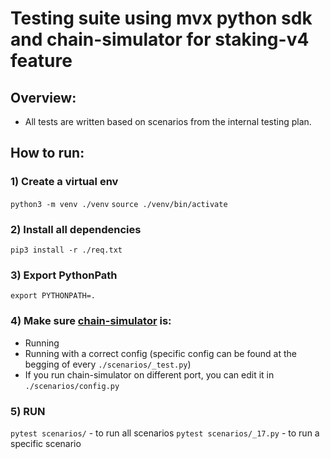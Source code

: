 # Testing suite using mvx python sdk and chain-simulator for staking-v4 feature 

## Overview:
- All tests are written based on scenarios from the internal testing plan.

## How to run: 

### 1) Create a virtual env
`python3 -m venv ./venv`
`source ./venv/bin/activate`

### 2) Install all dependencies 
`pip3 install -r ./req.txt`
 
### 3) Export PythonPath 
`export PYTHONPATH=.`

### 4) Make sure [chain-simulator](https://github.com/multiversx/mx-chain-simulator-go) is:
- Running 
- Running with a correct config (specific config can be found at the begging of every `./scenarios/_test.py`)
- If you run chain-simulator on different port, you can edit it in `./scenarios/config.py`

### 5) RUN
`pytest scenarios/` - to run all scenarios 
`pytest scenarios/_17.py` - to run a specific scenario 

